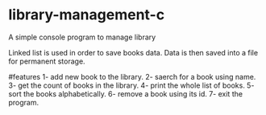 # library-management-c
A simple console program to manage library

Linked list is used in order to save books data.
Data is then saved into a file for permanent storage.


#features
1- add new book to the library.
2- saerch for a book using name.
3- get the count of books in the library.
4- print the whole list of books.
5- sort the books alphabetically.
6- remove a book using its id.
7- exit the program.

